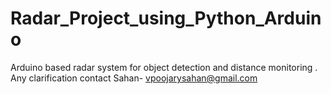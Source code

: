# Radar_Project_using_Python_Arduino
Arduino based radar system for object detection and distance monitoring .
Any clarification contact Sahan- vpoojarysahan@gmail.com
